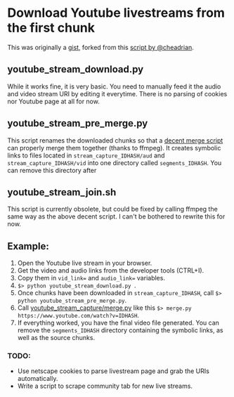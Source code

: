 # Download Youtube livestreams from the first chunk

This was originally a [gist](https://gist.github.com/glubsy/6e9b3061e074f528ea7153647f9fe615), forked from this [script by @cheadrian](https://gist.github.com/cheadrian/b661fb68a6a87ea64069e641cef68c3e).

## youtube_stream_download.py

While it works fine, it is very basic. You need to manually feed it the audio and video stream URI by editing it everytime.
There is no parsing of cookies nor Youtube page at all for now.

## youtube_stream_pre_merge.py

This script renames the downloaded chunks so that a [decent merge script](https://github.com/mrwnwttk/youtube_stream_capture/blob/main/merge.py) can properly merge them together (thanks to ffmpeg).
It creates symbolic links to files located in `stream_capture_IDHASH/aud` and `stream_capture_IDHASH/vid` into one directory called `segments_IDHASH`.
You can remove this directory after

## youtube_stream_join.sh

This script is currently obsolete, but could be fixed by calling ffmpeg the same way as the above decent script. I can't be bothered to rewrite this for now.

## Example:

1. Open the Youtube live stream in your browser.
2. Get the video and audio links from the developer tools (CTRL+I).
3. Copy them in `vid_link=` and `audio_link=` variables.
4. ```$> python youtube_stream_download.py ```.
5. Once chunks have been downloaded in `stream_capture_IDHASH`, call 
```$> python youtube_stream_pre_merge.py```.
6. Call [youtube_stream_capture/merge.py](https://github.com/mrwnwttk/youtube_stream_capture/blob/main/merge.py) like this ```$> merge.py https://www.youtube.com/watch?v=IDHASH```.
7. If everything worked, you have the final video file generated. You can remove the `segments_IDHASH` directory containing the symbolic links, as well as the source chunks.

### TODO:

* Use netscape cookies to parse livestream page and grab the URIs automatically.
* Write a script to scrape community tab for new live streams.
